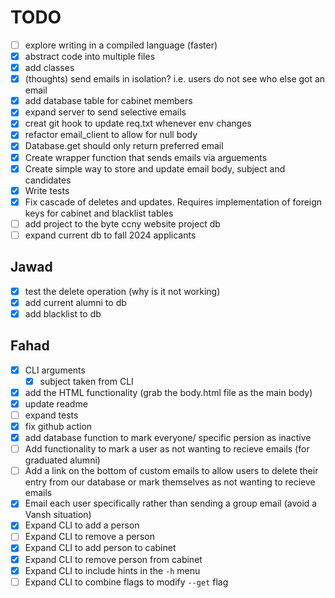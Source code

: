 # TODO
- [ ] explore writing in a compiled language (faster)
- [x] abstract code into multiple files
- [x] add classes
- [x] (thoughts) send emails in isolation? i.e. users do not see who else got an email
- [x] add database table for cabinet members 
- [x] expand server to send selective emails
- [x] creat git hook to update req.txt whenever env changes
- [x] refactor email_client to allow for null body 
- [x] Database.get should only return preferred email
- [x] Create wrapper function that sends emails via arguements
- [x] Create simple way to store and update email body, subject and candidates 
- [x] Write tests
- [x] Fix cascade of deletes and updates. Requires implementation of foreign keys for cabinet and blacklist tables
- [ ] add project to the byte ccny website project db
- [ ] expand current db to fall 2024 applicants

## Jawad
- [x] test the delete operation (why is it not working)
- [x] add current alumni to db
- [x] add blacklist to db 

## Fahad
- [x] CLI arguments
    - [x] subject taken from CLI 
- [x] add the HTML functionality (grab the body.html file as the main body)
- [x] update readme
- [ ] expand tests
- [x] fix github action
- [x] add database function to mark everyone/ specific persion as inactive
- [ ] Add functionality to mark a user as not wanting to recieve emails (for graduated alumni)
- [ ] Add a link on the bottom of custom emails to allow users to delete their entry from our database or mark themselves as not wanting to recieve emails
- [x] Email each user specifically rather than sending a group email (avoid a Vansh situation)
- [x] Expand CLI to add a person
- [ ] Expand CLI to remove a person
- [x] Expand CLI to add person to cabinet
- [x] Expand CLI to remove person from cabinet
- [x] Expand CLI to include hints in the `-h` menu
- [ ] Expand CLI to combine flags to modify `--get` flag 
